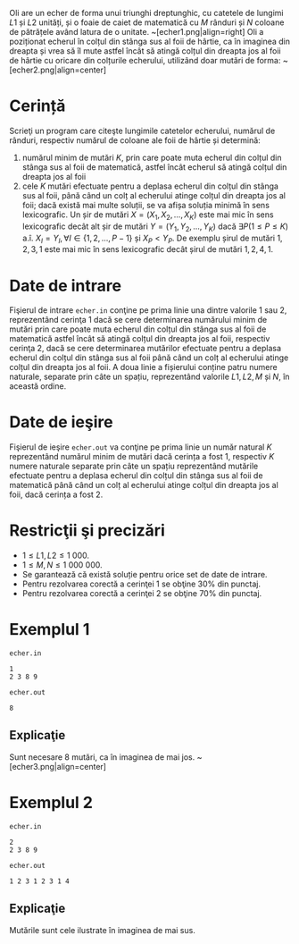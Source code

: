 Oli are un echer de forma unui triunghi dreptunghic, cu catetele de lungimi $L1$ și $L2$ unități, și o foaie de caiet de matematică cu $M$ rânduri și $N$ coloane de pătrățele având latura de o unitate.
~[echer1.png|align=right]
Oli a poziționat echerul în colțul din stânga sus al foii de hârtie, ca în imaginea din dreapta și vrea să îl mute astfel încât să atingă colțul din dreapta jos al foii de hârtie cu oricare din colțurile echerului, utilizând doar mutări de forma:
~[echer2.png|align=center]

# Cerință

Scrieţi un program care citeşte lungimile catetelor echerului, numărul de rânduri, respectiv numărul de coloane ale foii de hârtie și determină:

1. numărul minim de mutări $K$, prin care poate muta echerul din colțul din stânga sus al foii de matematică, astfel încât echerul să atingă colțul din dreapta jos al foii
2. cele $K$ mutări efectuate pentru a deplasa echerul din colțul din stânga sus al foii, până când un colț al echerului atinge colțul din dreapta jos al foii; dacă există mai multe soluții, se va afișa soluția minimă în sens lexicografic. Un șir de mutări $X = (X_1, X_2, ..., X_K)$ este mai mic în sens lexicografic decât alt șir de mutări $Y = (Y_1, Y_2, ..., Y_K)$ dacă $\exists P (1 \leq P \leq K)$ a.î. $X_I = Y_I, \forall I \in \{1, 2, ..., P - 1\}$ și $X_P < Y_P$. De exemplu șirul de mutări $1, 2, 3, 1$ este mai mic în sens lexicografic decât șirul de mutări $1, 2, 4, 1$.

# Date de intrare

Fişierul de intrare `echer.in` conţine pe prima linie una dintre valorile $1$ sau $2$, reprezentând cerinţa $1$ dacă se cere determinarea numărului minim de mutări prin care poate muta echerul din colțul din stânga sus al foii de matematică astfel încât să atingă colțul din dreapta jos al foii, respectiv cerinţa $2$, dacă se cere determinarea mutărilor efectuate pentru a deplasa echerul din colțul din stânga sus al foii până când un colț al echerului atinge colțul din dreapta jos al foii.
A doua linie a fișierului conține patru numere naturale, separate prin câte un spațiu, reprezentând valorile $L1, L2, M$ și $N$, în această ordine.

# Date de ieşire

Fişierul de ieşire `echer.out` va conţine pe prima linie un număr natural $K$ reprezentând numărul minim de mutări dacă cerința a fost $1$, respectiv $K$ numere naturale separate prin câte un spațiu reprezentând mutările efectuate pentru a deplasa echerul din colțul din stânga sus al foii de matematică până când un colț al echerului atinge colțul din dreapta jos al foii, dacă cerința a fost $2$.

# Restricţii şi precizări

* $1 \leq L1, L2 \leq 1 \ 000$.
* $1 \leq M, N \leq 1 \ 000 \ 000$.
* Se garantează că există soluție pentru orice set de date de intrare.
* Pentru rezolvarea corectă a cerinţei $1$ se obţine $30\%$ din punctaj.
* Pentru rezolvarea corectă a cerinţei $2$ se obţine $70\%$ din punctaj.

# Exemplul 1

`echer.in`
```
1
2 3 8 9
```

`echer.out`
```
8
```

## Explicaţie

Sunt necesare $8$ mutări, ca în imaginea de mai jos.
~[echer3.png|align=center]

# Exemplul 2

`echer.in`
```
2
2 3 8 9
```

`echer.out`
```
1 2 3 1 2 3 1 4
```

## Explicaţie

Mutările sunt cele ilustrate în imaginea de mai sus.
